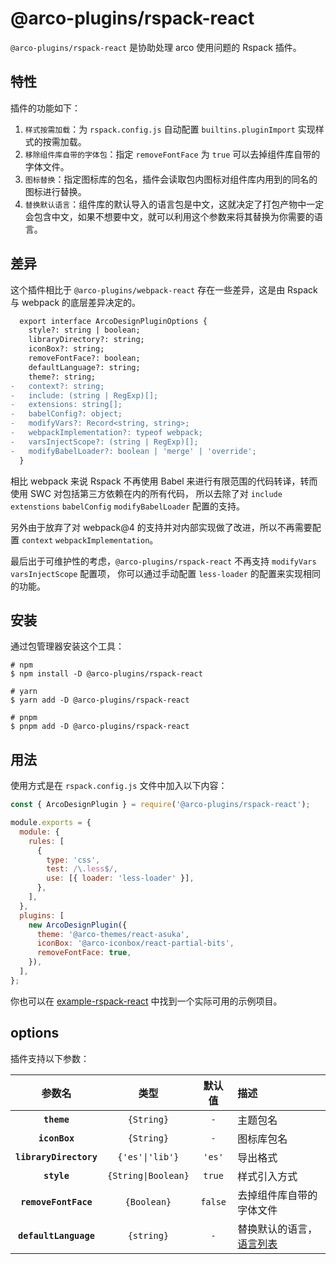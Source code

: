 # @arco-plugins/rspack-react

`@arco-plugins/rspack-react` 是协助处理 arco 使用问题的 Rspack 插件。

## 特性

插件的功能如下：

1. `样式按需加载`：为 `rspack.config.js` 自动配置 `builtins.pluginImport` 实现样式的按需加载。
1. `移除组件库自带的字体包`：指定 `removeFontFace` 为 `true` 可以去掉组件库自带的字体文件。
1. `图标替换`：指定图标库的包名，插件会读取包内图标对组件库内用到的同名的图标进行替换。
1. `替换默认语言`：组件库的默认导入的语言包是中文，这就决定了打包产物中一定会包含中文，如果不想要中文，就可以利用这个参数来将其替换为你需要的语言。

## 差异

这个插件相比于 `@arco-plugins/webpack-react` 存在一些差异，这是由 Rspack 与 webpack 的底层差异决定的。

```diff
  export interface ArcoDesignPluginOptions {
    style?: string | boolean;
    libraryDirectory?: string;
    iconBox?: string;
    removeFontFace?: boolean;
    defaultLanguage?: string;
    theme?: string;
-   context?: string;
-   include: (string | RegExp)[];
-   extensions: string[];
-   babelConfig?: object;
-   modifyVars?: Record<string, string>;
-   webpackImplementation?: typeof webpack;
-   varsInjectScope?: (string | RegExp)[];
-   modifyBabelLoader?: boolean | 'merge' | 'override';
  }
```

相比 webpack 来说 Rspack 不再使用 Babel 来进行有限范围的代码转译，转而使用 SWC 对包括第三方依赖在内的所有代码，
所以去除了对 `include` `extenstions` `babelConfig` `modifyBabelLoader` 配置的支持。

另外由于放弃了对 webpack@4 的支持并对内部实现做了改进，所以不再需要配置 `context` `webpackImplementation`。

最后出于可维护性的考虑，`@arco-plugins/rspack-react` 不再支持 `modifyVars` `varsInjectScope` 配置项，
你可以通过手动配置 `less-loader` 的配置来实现相同的功能。

## 安装

通过包管理器安装这个工具：

```shell
# npm
$ npm install -D @arco-plugins/rspack-react

# yarn
$ yarn add -D @arco-plugins/rspack-react

# pnpm
$ pnpm add -D @arco-plugins/rspack-react
```

## 用法

使用方式是在 `rspack.config.js` 文件中加入以下内容：

```js
const { ArcoDesignPlugin } = require('@arco-plugins/rspack-react');

module.exports = {
  module: {
    rules: [
      {
        type: 'css',
        test: /\.less$/,
        use: [{ loader: 'less-loader' }],
      },
    ],
  },
  plugins: [
    new ArcoDesignPlugin({
      theme: '@arco-themes/react-asuka',
      iconBox: '@arco-iconbox/react-partial-bits',
      removeFontFace: true,
    }),
  ],
};
```

你也可以在 [example-rspack-react](../../examples/rspack-react/) 中找到一个实际可用的示例项目。

## options

插件支持以下参数：

|参数名|类型|默认值|描述|
|:--:|:--:|:-----:|:----------|
|**`theme`**|`{String}`|`-`|主题包名|
|**`iconBox`**|`{String}`|`-`|图标库包名|
|**`libraryDirectory`**|`{'es'\|'lib'}`|`'es'`|导出格式|
|**`style`**|`{String\|Boolean}`|`true`| 样式引入方式|
|**`removeFontFace`**|`{Boolean}`|`false`| 去掉组件库自带的字体文件 |
|**`defaultLanguage`**|`{string}`|`-`| 替换默认的语言，[语言列表](https://arco.design/react/docs/i18n#%E6%94%AF%E6%8C%81%E7%9A%84%E8%AF%AD%E8%A8%80) |
